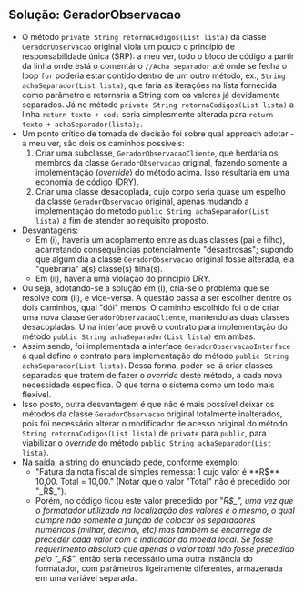 ## Solução: GeradorObservacao
* O método `private String retornaCodigos(List lista)` da classe `GeradorObservacao` original viola um pouco o princípio de responsabilidade única (SRP): a meu ver, todo o bloco de código a partir da linha onde está o comentário `//Acha separador` até onde se fecha o loop `for` poderia estar contido dentro de um outro método, ex., `String achaSeparador(List lista)`, que faria as iterações na lista fornecida como parâmetro e retornaria a String com os valores já devidamente separados. Já no método `private String retornaCodigos(List lista)` a linha `return texto + cod;` seria simplesmente alterada para `return texto + achaSeparador(lista);`.
* Um ponto crítico de tomada de decisão foi sobre qual approach adotar - a meu ver, são dois os caminhos possíveis:
    1. Criar uma subclasse, `GeradorObservacaoCliente`, que herdaria os membros da classe `GeradorObservacao` original, fazendo somente a implementação (_override_) do método acima. Isso resultaria em uma economia de código (DRY).
    1. Criar uma classe desacoplada, cujo corpo seria quase um espelho da classe `GeradorObservacao` original, apenas mudando a implementação do método `public String achaSeparador(List lista)` a fim de atender ao requisito proposto.
* Desvantagens:
    * Em (i), haveria um acoplamento entre as duas classes (pai e filho), acarretando consequências potencialmente "desastrosas"; supondo que algum dia a classe `GeradorObservacao` original fosse alterada, ela "quebraria" a(s) classe(s) filha(s).
    * Em (ii), haveria uma violação do princípio DRY.
* Ou seja, adotando-se a solução em (i), cria-se o problema que se resolve com (ii), e vice-versa. A questão passa a ser escolher dentre os dois caminhos, qual "dói" menos. O caminho escolhido foi o de criar uma nova classe `GeradorObservacaoCliente`, mantendo as duas classes desacopladas. Uma interface provê o contrato para implementação do método `public String achaSeparador(List lista)` em ambas.
* Assim sendo, foi implementada a interface `GeradorObservacaoInterface` a qual define o contrato para implementação do método `public String achaSeparador(List lista)`. Dessa forma, poder-se-á criar classes separadas que tratem de fazer o _override_ deste método, a cada nova necessidade específica. O que torna o sistema como um todo mais flexível.
* Isso posto, outra desvantagem é que não é mais possível deixar os métodos da classe `GeradorObservacao` original totalmente inalterados, pois foi necessário alterar o modificador de acesso original do método `String retornaCodigos(List lista)` de `private` para `public`, para viabilizar o _override_ do método `public String achaSeparador(List lista)`.
* Na saída, a string do enunciado pede, conforme exemplo:
    * "Fatura da nota fiscal de simples remessa: 1 cujo valor é **R$** 10,00. Total = 10,00."
(Notar que o valor "Total" não é precedido por "_R$_").
    * Porém, no código ficou este valor precedido por "_R$_", uma vez que o formatador utilizado na localização dos valores é o mesmo, o qual cumpre não somente a função de colocar os separadores numéricos (milhar, decimal, etc) mas também se encarrega de preceder cada valor com o indicador da moeda local. Se fosse requerimento absoluto que apenas o valor total não fosse precedido pelo "_R$_", então seria necessário uma outra instância do formatador, com parâmetros ligeiramente diferentes, armazenada em uma variável separada.
